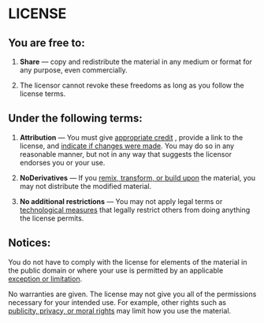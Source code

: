 # LICENSE

##  You are free to: 
1. **Share** — copy and redistribute the material in any medium or format for any purpose, even commercially.

2. The licensor cannot revoke these freedoms as long as you follow the license terms.

## Under the following terms:
1. **Attribution** — You must give [appropriate credit](https://creativecommons.org/licenses/by-nd/4.0/#ref-appropriate-credit) , provide a link to the license, and [indicate if changes were made](https://creativecommons.org/licenses/by-nd/4.0/#ref-indicate-changes). You may do so in any reasonable manner, but not in any way that suggests the licensor endorses you or your use.

2. **NoDerivatives** — If you [remix, transform, or build upon](https://creativecommons.org/licenses/by-nd/4.0/#ref-some-kinds-of-mods) the material, you may not distribute the modified material.

3. **No additional restrictions** — You may not apply legal terms or [technological measures](https://creativecommons.org/licenses/by-nd/4.0/#ref-technological-measures) that legally restrict others from doing anything the license permits.

## Notices:
You do not have to comply with the license for elements of the material in the public domain or where your use is permitted by an applicable [exception or limitation](https://creativecommons.org/licenses/by-nd/4.0/#ref-exception-or-limitation).

No warranties are given. The license may not give you all of the permissions necessary for your intended use. For example, other rights such as [publicity, privacy, or moral rights](https://creativecommons.org/licenses/by-nd/4.0/#ref-publicity-privacy-or-moral-rights) may limit how you use the material.